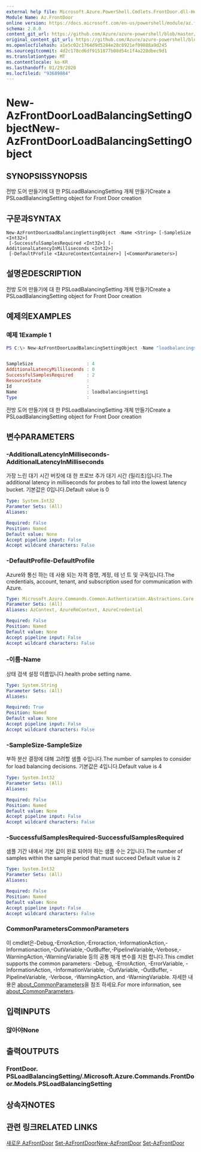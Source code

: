 ```yaml
---
external help file: Microsoft.Azure.PowerShell.Cmdlets.FrontDoor.dll-Help.xml
Module Name: Az.FrontDoor
online version: https://docs.microsoft.com/en-us/powershell/module/az.frontdoor/new-azfrontdoorloadbalancingsettingobject
schema: 2.0.0
content_git_url: https://github.com/Azure/azure-powershell/blob/master/src/FrontDoor/FrontDoor/help/New-AzFrontDoorLoadBalancingSettingObject.md
original_content_git_url: https://github.com/Azure/azure-powershell/blob/master/src/FrontDoor/FrontDoor/help/New-AzFrontDoorLoadBalancingSettingObject.md
ms.openlocfilehash: a1e5c02c1764d9d5284e28c8921ef09888a9d245
ms.sourcegitcommit: 4d2c178cd6df9151877b08d54c1f4a228dbec9d1
ms.translationtype: MT
ms.contentlocale: ko-KR
ms.lasthandoff: 01/29/2020
ms.locfileid: "93689884"
---
```

# <span data-ttu-id="67489-101">New-AzFrontDoorLoadBalancingSettingObject</span><span class="sxs-lookup"><span data-stu-id="67489-101">New-AzFrontDoorLoadBalancingSettingObject</span></span>

## <span data-ttu-id="67489-102">SYNOPSIS</span><span class="sxs-lookup"><span data-stu-id="67489-102">SYNOPSIS</span></span>
<span data-ttu-id="67489-103">전방 도어 만들기에 대 한 PSLoadBalancingSetting 개체 만들기</span><span class="sxs-lookup"><span data-stu-id="67489-103">Create a PSLoadBalancingSetting object for Front Door creation</span></span>

## <span data-ttu-id="67489-104">구문과</span><span class="sxs-lookup"><span data-stu-id="67489-104">SYNTAX</span></span>

```
New-AzFrontDoorLoadBalancingSettingObject -Name <String> [-SampleSize <Int32>]
 [-SuccessfulSamplesRequired <Int32>] [-AdditionalLatencyInMilliseconds <Int32>]
 [-DefaultProfile <IAzureContextContainer>] [<CommonParameters>]
```

## <span data-ttu-id="67489-105">설명은</span><span class="sxs-lookup"><span data-stu-id="67489-105">DESCRIPTION</span></span>
<span data-ttu-id="67489-106">전방 도어 만들기에 대 한 PSLoadBalancingSetting 개체 만들기</span><span class="sxs-lookup"><span data-stu-id="67489-106">Create a PSLoadBalancingSetting object for Front Door creation</span></span>

## <span data-ttu-id="67489-107">예제의</span><span class="sxs-lookup"><span data-stu-id="67489-107">EXAMPLES</span></span>

### <span data-ttu-id="67489-108">예제 1</span><span class="sxs-lookup"><span data-stu-id="67489-108">Example 1</span></span>
```powershell
PS C:\> New-AzFrontDoorLoadBalancingSettingObject -Name "loadbalancingsetting1"


SampleSize                    : 4
AdditionalLatencyMilliseconds : 0
SuccessfulSamplesRequired     : 2
ResourceState                 :
Id                            :
Name                          : loadbalancingsetting1
Type                          :
```

<span data-ttu-id="67489-109">전방 도어 만들기에 대 한 PSLoadBalancingSetting 개체 만들기</span><span class="sxs-lookup"><span data-stu-id="67489-109">Create a PSLoadBalancingSetting object for Front Door creation</span></span>

## <span data-ttu-id="67489-110">변수</span><span class="sxs-lookup"><span data-stu-id="67489-110">PARAMETERS</span></span>

### <span data-ttu-id="67489-111">-AdditionalLatencyInMilliseconds</span><span class="sxs-lookup"><span data-stu-id="67489-111">-AdditionalLatencyInMilliseconds</span></span>
<span data-ttu-id="67489-112">가장 느린 대기 시간 버킷에 대 한 프로브 추가 대기 시간 (밀리초)입니다.</span><span class="sxs-lookup"><span data-stu-id="67489-112">The additional latency in milliseconds for probes to fall into the lowest latency bucket.</span></span> <span data-ttu-id="67489-113">기본값은 0입니다.</span><span class="sxs-lookup"><span data-stu-id="67489-113">Default value is 0</span></span>

```yaml
Type: System.Int32
Parameter Sets: (All)
Aliases:

Required: False
Position: Named
Default value: None
Accept pipeline input: False
Accept wildcard characters: False
```

### <span data-ttu-id="67489-114">-DefaultProfile</span><span class="sxs-lookup"><span data-stu-id="67489-114">-DefaultProfile</span></span>
<span data-ttu-id="67489-115">Azure와 통신 하는 데 사용 되는 자격 증명, 계정, 테 넌 트 및 구독입니다.</span><span class="sxs-lookup"><span data-stu-id="67489-115">The credentials, account, tenant, and subscription used for communication with Azure.</span></span>

```yaml
Type: Microsoft.Azure.Commands.Common.Authentication.Abstractions.Core.IAzureContextContainer
Parameter Sets: (All)
Aliases: AzContext, AzureRmContext, AzureCredential

Required: False
Position: Named
Default value: None
Accept pipeline input: False
Accept wildcard characters: False
```

### <span data-ttu-id="67489-116">-이름</span><span class="sxs-lookup"><span data-stu-id="67489-116">-Name</span></span>
<span data-ttu-id="67489-117">상태 검색 설정 이름입니다.</span><span class="sxs-lookup"><span data-stu-id="67489-117">health probe setting name.</span></span>

```yaml
Type: System.String
Parameter Sets: (All)
Aliases:

Required: True
Position: Named
Default value: None
Accept pipeline input: False
Accept wildcard characters: False
```

### <span data-ttu-id="67489-118">-SampleSize</span><span class="sxs-lookup"><span data-stu-id="67489-118">-SampleSize</span></span>
<span data-ttu-id="67489-119">부하 분산 결정에 대해 고려할 샘플 수입니다.</span><span class="sxs-lookup"><span data-stu-id="67489-119">The number of samples to consider for load balancing decisions.</span></span>
<span data-ttu-id="67489-120">기본값은 4입니다.</span><span class="sxs-lookup"><span data-stu-id="67489-120">Default value is 4</span></span>

```yaml
Type: System.Int32
Parameter Sets: (All)
Aliases:

Required: False
Position: Named
Default value: None
Accept pipeline input: False
Accept wildcard characters: False
```

### <span data-ttu-id="67489-121">-SuccessfulSamplesRequired</span><span class="sxs-lookup"><span data-stu-id="67489-121">-SuccessfulSamplesRequired</span></span>
<span data-ttu-id="67489-122">샘플 기간 내에서 기본 값이 완료 되어야 하는 샘플 수는 2입니다.</span><span class="sxs-lookup"><span data-stu-id="67489-122">The number of samples within the sample period that must succeed Default value is 2</span></span>

```yaml
Type: System.Int32
Parameter Sets: (All)
Aliases:

Required: False
Position: Named
Default value: None
Accept pipeline input: False
Accept wildcard characters: False
```

### <span data-ttu-id="67489-123">CommonParameters</span><span class="sxs-lookup"><span data-stu-id="67489-123">CommonParameters</span></span>
<span data-ttu-id="67489-124">이 cmdlet은-Debug,-ErrorAction,-Erroraction,-InformationAction,-Informationaction,-OutVariable,-OutBuffer,-PipelineVariable,-Verbose,-WarningAction,-WarningVariable 등의 공통 매개 변수를 지원 합니다.</span><span class="sxs-lookup"><span data-stu-id="67489-124">This cmdlet supports the common parameters: -Debug, -ErrorAction, -ErrorVariable, -InformationAction, -InformationVariable, -OutVariable, -OutBuffer, -PipelineVariable, -Verbose, -WarningAction, and -WarningVariable.</span></span> <span data-ttu-id="67489-125">자세한 내용은 [about_CommonParameters](https://go.microsoft.com/fwlink/?LinkID=113216)을 참조 하세요.</span><span class="sxs-lookup"><span data-stu-id="67489-125">For more information, see [about_CommonParameters](https://go.microsoft.com/fwlink/?LinkID=113216).</span></span>

## <span data-ttu-id="67489-126">입력</span><span class="sxs-lookup"><span data-stu-id="67489-126">INPUTS</span></span>

### <span data-ttu-id="67489-127">않아야</span><span class="sxs-lookup"><span data-stu-id="67489-127">None</span></span>

## <span data-ttu-id="67489-128">출력</span><span class="sxs-lookup"><span data-stu-id="67489-128">OUTPUTS</span></span>

### <span data-ttu-id="67489-129">FrontDoor. PSLoadBalancingSetting/.</span><span class="sxs-lookup"><span data-stu-id="67489-129">Microsoft.Azure.Commands.FrontDoor.Models.PSLoadBalancingSetting</span></span>

## <span data-ttu-id="67489-130">상속자</span><span class="sxs-lookup"><span data-stu-id="67489-130">NOTES</span></span>

## <span data-ttu-id="67489-131">관련 링크</span><span class="sxs-lookup"><span data-stu-id="67489-131">RELATED LINKS</span></span>

<span data-ttu-id="67489-132">[새로운 AzFrontDoor](./New-AzFrontDoor.md) 
 [Set-AzFrontDoor](./Set-AzFrontDoor.md)</span><span class="sxs-lookup"><span data-stu-id="67489-132">[New-AzFrontDoor](./New-AzFrontDoor.md)
[Set-AzFrontDoor](./Set-AzFrontDoor.md)</span></span>
